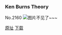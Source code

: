 ### Ken Burns Theory
No.2160
![图片不见了~~~](https://imgs.xkcd.com/comics/ken_burns_theory.png)

[原址](https://xkcd.com//2160) [下载](https://imgs.xkcd.com/comics/ken_burns_theory.png)

